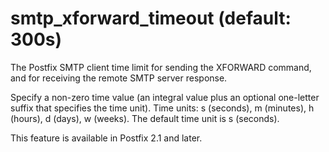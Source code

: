 # smtp_xforward_timeout (default: 300s)

The Postfix SMTP client time limit for sending the XFORWARD command,
and for receiving the remote SMTP server response.



 Specify a non-zero time value (an integral value plus an optional
one-letter suffix that specifies the time unit). Time units: s
(seconds), m (minutes), h (hours), d (days), w (weeks).
The default time unit is s (seconds). 



This feature is available in Postfix 2.1 and later.



